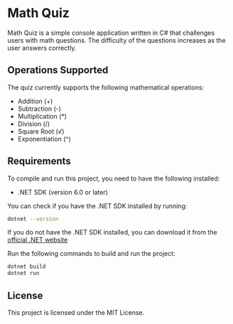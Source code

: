 # Math Quiz

Math Quiz is a simple console application written in C# that challenges users with math questions. The difficulty of the questions increases as the user answers correctly.

## Operations Supported

The quiz currently supports the following mathematical operations:
- Addition (+)
- Subtraction (-)
- Multiplication (*)
- Division (/)
- Square Root (√)
- Exponentiation (^)

## Requirements

To compile and run this project, you need to have the following installed:
- .NET SDK (version 6.0 or later)

You can check if you have the .NET SDK installed by running:
```sh
dotnet --version
```
If you do not have the .NET SDK installed, you can download it from the [official .NET website](https://dotnet.microsoft.com/pt-br/download)

Run the following commands to build and run the project:
```sh
dotnet build
dotnet run
```

## License
This project is licensed under the MIT License.